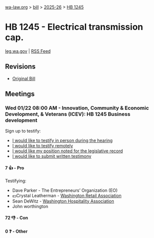 [wa-law.org](/) > [bill](/bill/) > [2025-26](/bill/2025-26/) > [HB 1245](/bill/2025-26/hb/1245/)

# HB 1245 - Electrical transmission cap.
[leg.wa.gov](https://app.leg.wa.gov/billsummary?BillNumber=1245&Year=2025&Initiative=false) | [RSS Feed](./rss.xml)

## Revisions
* [Original Bill](1/)

## Meetings
### Wed 01/22 08:00 AM - Innovation, Community & Economic Development, & Veterans (ICEV): HB 1245 Business development
Sign up to testify:
* [I would like to testify in person during the hearing](https://app.leg.wa.gov/csi/Testifier/Add?chamber=House&mId=32494&aId=161821&caId=24921&tId=1)
* [I would like to testify remotely](https://app.leg.wa.gov/csi/Testifier/Add?chamber=House&mId=32494&aId=161821&caId=24921&tId=2)
* [I would like my position noted for the legislative record](https://app.leg.wa.gov/csi/Testifier/Add?chamber=House&mId=32494&aId=161821&caId=24921&tId=3)
* [I would like to submit written testimony](https://app.leg.wa.gov/csi/Testifier/Add?chamber=House&mId=32494&aId=161821&caId=24921&tId=4)

#### 7 👍 - Pro
Testifying:
* Dave Parker - The Entrepreneurs’ Organization (EO)
* 💵Crystal Leatherman - [Washington Retail Association](/org/washington_retail_association/)
* Sean DeWitz - [Washington Hospitality Association](/org/washington_hospitality_association/)
* John worthington

#### 72 👎 - Con

#### 0 ❓ - Other

